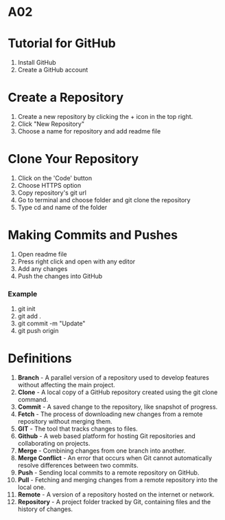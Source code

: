 # A02
# Tutorial for GitHub
1. Install GitHub
2. Create a GitHub account


# Create a Repository
1. Create a new repository by clicking the + icon in the top right.
2. Click "New Repository"
3. Choose a name for repository and add readme file
# Clone Your Repository
1. Click on the 'Code' button
2. Choose HTTPS option
3. Copy repository's git url
4. Go to terminal and choose folder and git clone the repository
5. Type cd and name of the folder


# Making Commits and Pushes
1. Open readme file
2. Press right click and open with any editor
3. Add any changes
4. Push the changes into GitHub
### Example
1. git init
2. git add .
3. git commit -m "Update"
4. git push origin


# Definitions
1. **Branch** - A parallel version of a repository used to develop features without affecting the main project. 
2. **Clone** - A local copy of a GitHub repository created using the git clone command.
3. **Commit** - A saved change to the repository, like snapshot of progress.
4. **Fetch** - The process of downloading new changes from a remote repository without merging them.
5. **GIT** - The tool that tracks changes to files.
6. **Github** - A web based platform for hosting Git repositories and collaborating on projects.
7. **Merge** - Combining changes from one branch into another.
8. **Merge Conflict** - An error that occurs when Git cannot automatically resolve differences between two commits.
9. **Push** - Sending local commits to a remote repository on GitHub.
10. **Pull** - Fetching and merging changes from a remote repository into the local one.
11. **Remote** - A version of a repository hosted on the internet or network.
12. **Repository** - A project folder tracked by Git, containing files and the history of changes.




